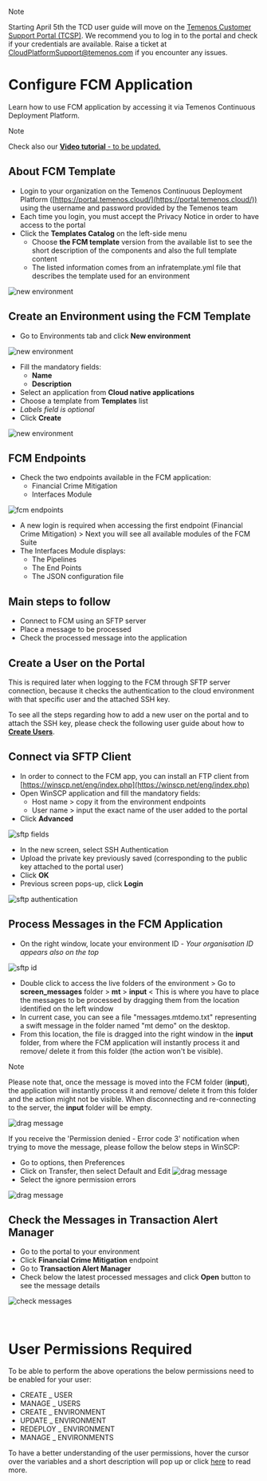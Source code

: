 > [!Note]
>  Starting April 5th the TCD user guide will move on the [Temenos Customer Support Portal (TCSP)](https://tcsp.temenos.com/TCD/Modules/TemenosContinuousDeployment/Overview/Overview.htm). We recommend you to log in to the portal and check if your credentials are available. Raise a ticket at [CloudPlatformSupport@temenos.com](CloudPlatformSupport@temenos.com) if you encounter any issues.

# Configure FCM Application

Learn how to use FCM application by accessing it via Temenos Continuous Deployment Platform.
    
> [!Note]
> Check also our <a href="https://www.youtube.com/watch?v=XBsmOZvg-z8" target="_blank">**Video tutorial** - to be updated.
</a>


## About FCM Template   

 - Login to your organization on the Temenos Continuous Deployment Platform ([https://portal.temenos.cloud/](https://portal.temenos.cloud/)) using the username and password provided by the Temenos team
 - Each time you login, you must accept the Privacy Notice in order to have access to the portal
 - Click the **Templates Catalog** on the left-side menu
   - Choose **the FCM template** version from the available list to see the short description of the components and also the full template content
   - The listed information comes from an infratemplate.yml file that describes the template used for an environment

![new environment](./images/fcm-show-template.png)

## Create an Environment using the FCM Template

 - Go to Environments tab and click **New environment**

![new environment](./images/fcm-create-environment.png)

- Fill the mandatory fields:
  - **Name**
  - **Description**
- Select an application from **Cloud native applications**
- Choose a template from **Templates** list
- *Labels field is optional*
- Click **Create**

![new environment](./images/fcm-environment-fields.png)

##  FCM Endpoints

- Check the two endpoints available in the FCM application:
  - Financial Crime Mitigation
  - Interfaces Module

![fcm endpoints](./images/fcm-endpoint.png)

 - A new login is required when accessing the first endpoint (Financial Crime Mitigation) > Next you will see all available modules of the FCM Suite
 - The Interfaces Module displays:
   - The Pipelines
   - The End Points
   - The JSON configuration file

## Main steps to follow

 - Connect to FCM using an SFTP server
 - Place a message to be processed
 - Check the processed message into the application

## Create a User on the Portal

This is required later when logging to the FCM through SFTP server connection, because it checks the authentication to the cloud environment with that specific user and the attached SSH key.

To see all the steps regarding how to add a new user on the portal and to attach the SSH key, please check the following user guide about how to [**Create Users**](../techguides/user-creation-in-paas.md).

## Connect via SFTP Client

 - In order to connect to the FCM app, you can install an FTP client from [https://winscp.net/eng/index.php](https://winscp.net/eng/index.php)
 - Open WinSCP application and fill the mandatory fields:
   - Host name > copy it from the environment endpoints
   - User name > input the exact name of the user added to the portal
 - Click **Advanced**

![sftp fields](./images/fcm-sftp-fields.png)

 - In the new screen, select SSH Authentication 
 - Upload the private key previously saved (corresponding to the public key attached to the portal user)
 - Click **OK**
 - Previous screen pops-up, click **Login**

![sftp authentication](./images/fcm-sftp-auth.png)

## Process Messages in the FCM Application

- On the right window, locate your environment ID
*- Your organisation ID appears also on the top*

![sftp id](./images/fcm-sftp-id.png)

- Double click to access the live folders of the environment > Go to **screen_messages** folder > **mt** > **input** < This is where you have to place the messages to be processed by dragging them from the location identified on the left window
- In current case, you can see a file "messages.mtdemo.txt" representing a swift message in the folder named "mt demo" on the desktop. 
- From this location, the file is dragged into the right window in the **input** folder, from where the FCM application will instantly process it and remove/ delete it from this folder (the action won't be visible).

> [!Note]
> Please note that, once the message is moved into the FCM folder (**input**), the application will instantly process it and remove/ delete it from this folder and the action might not be visible. 
> When disconnecting and re-connecting to the server, the **input** folder will be empty.

![drag message](./images/fcm-drag-message.png)


 If you receive the 'Permission denied - Error code 3' notification when trying to move the message, please follow the below steps in WinSCP:
> 

- Go to options, then Preferences
- Click on Transfer, then select Default and Edit 
![drag message](./images/winscp-error1.png)
- Select the ignore permission errors


![drag message](./images/winscp-error2.png)



## Check the Messages in Transaction Alert Manager

- Go to the portal to your environment
- Click **Financial Crime Mitigation** endpoint
- Go to **Transaction Alert Manager**
- Check below the latest processed messages and click **Open** button to see the message details

![check messages](./images/fcm-check-messages.png) 

<br>

# User Permissions Required
To be able to perform the above operations the below permissions need to be enabled for your user:

- CREATE _ USER
- MANAGE _ USERS
- CREATE _ ENVIRONMENT
- UPDATE _ ENVIRONMENT
- REDEPLOY _ ENVIRONMENT
- MANAGE _ ENVIRONMENTS 

To have a better understanding of the user permissions, hover the cursor over the variables and a short description will pop up or click [here](http://documentation.temenos.cloud/home/techguides/user-permissions) to read more.

 


